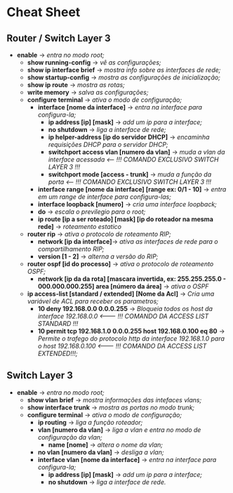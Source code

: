 # Cheat Sheet

## Router / Switch Layer 3

+  **enable** -> *entra no modo root;*
   + **show running-config** -> *vê as configurações;*
   + **show ip interface brief** -> *mostra info sobre as interfaces de rede;*
   + **show startup-config** -> *mostra as configurações de inicialização;*
   + **show ip route** -> *mostra as rotas;*
   + **write memory** -> *salva as configurações;*
   + **configure terminal** -> *ativa o modo de configuração;*
     + **interface [nome da interface]** -> *entra na interface para configura-la;*
       + **ip address [ip] [mask]** -> *add um ip para a interface;*
       + **no shutdown** -> *liga a interface de rede;*
       + **ip helper-address [ip do servidor DHCP]** -> *encaminha requisições DHCP para o servidor DHCP;*
       + **switchport access vlan [numero da vlan]** -> *muda a vlan da interface acessada <-- !!! COMANDO EXCLUSIVO SWITCH LAYER 3 !!!*
       + **switchport mode [access - trunk]** -> *muda a função da porta <-- !!! COMANDO EXCLUSIVO SWITCH LAYER 3 !!!*
     + **interface range [nome da interface] [range ex: 0/1 - 10]** -> *entra em um range de interface para configura-las;*
     + **interface loopback [numero]** -> *cria uma interface loopback;*
     + **do** -> *escala o previlegio para o root;*
     + **ip route [ip a ser roteado] [mask] [ip do roteador na mesma rede]** -> *roteamento estatico*
   + **router rip** -> *ativa o protocolo de roteamento RIP;*
     + **network [ip da interface]**-> *ativa as interfaces de rede para o compartilhamento RIP;*
     + **version [1 - 2]** -> *alterna a versão do RIP;*
   + **router ospf [id do processo]** -> *ativa o protocolo de roteamento OSPF;*
     + **network [ip da da rota] [mascara invertida, ex: 255.255.255.0 - 000.000.000.255] area [número da área]** -> *ativa o OSPF*
   + **ip access-list [standard / extended] [Nome da Acl]** -> *Cria uma variável de ACL para receber os parametros;*
     + **10 deny 192.168.0.0 0.0.0.255** -> *Bloqueia todos os host da interface 192.168.0.0 <--- !!! COMANDO DA ACCESS LIST STANDARD !!!*
     + **10 permit tcp 192.168.1.0 0.0.0.255 host 192.168.0.100 eq 80** -> *Permite o trafego do protocolo http da interface 192.168.1.0 para o host 192.168.0.100 <--- !!! COMANDO DA ACCESS LIST EXTENDED!!!;*

## Switch Layer 3

+ **enable** -> *entra no modo root;*
  + **show vlan brief** -> *mostra informações das intefaces vlans;*
  + **show interface trunk** -> *mostra as portas no modo trunk;*
  + **configure terminal** -> *ativa o modo de configuração;*
    + **ip routing** -> *liga a função roteador;*
    + **vlan [numero da vlan]** -> *liga a vlan e entra no modo de configuração da vlan;*
      + **name [nome]** -> *altera o nome da vlan;*
    + **no vlan [numero da vlan]** -> *desliga a vlan;*
    + **interface vlan [nome da interface]** -> *entra na interface para configura-la;*
      + **ip address [ip] [mask]** -> *add um ip para a interface;*
      + **no shutdown** -> *liga a interface de rede.*
